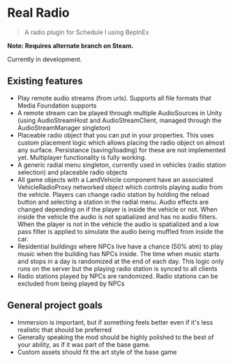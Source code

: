 # Real Radio

> A radio plugin for Schedule I using BepInEx

**Note: Requires alternate branch on Steam.**

Currently in development.

## Existing features
- Play remote audio streams (from urls). Supports all file formats that Media Foundation supports
- A remote stream can be played through multiple AudioSources in Unity (using AudioStreamHost and AudioStreamClient, managed through the AudioStreamManager singleton)
- Placeable radio object that you can put in your properties. This uses custom placement logic which allows placing the radio object on almost any surface. Persistance (saving/loading) for these are not implemented yet. Multiplayer functionality is fully working.
- A generic radial menu singleton, currently used in vehicles (radio station selection) and placeable radio objects
- All game objects with a LandVehicle component have an associated VehicleRadioProxy networked object which controls playing audio from the vehicle. Players can change radio station by holding the reload button and selecting a station in the radial menu. Audio effects are changed depending on if the player is inside the vehicle or not. When inside the vehicle the audio is not spatialized and has no audio filters. When the player is not in the vehicle the audio is spatialized and a low pass filter is applied to simulate the audio being muffled from inside the car.
- Residential buildings where NPCs live have a chance (50% atm) to play music when the building has NPCs inside. The time when music starts and stops in a day is randomized at the end of each day. This logic only runs on the server but the playing radio station is synced to all clients
- Radio stations played by NPCs are randomized. Radio stations can be excluded from being played by NPCs

## General project goals
- Immersion is important, but if something feels better even if it's less realistic that should be preferred
- Generally speaking the mod should be highly polished to the best of your ability, as if it was part of the base game.
- Custom assets should fit the art style of the base game

